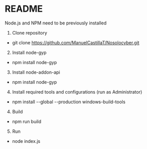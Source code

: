 # README
Node.js and NPM need to be previously installed

1. Clone repository
* git clone https://github.com/ManuelCastillaT/Nosolocyber.git

2. Install node-gyp
* npm install node-gyp

3. Install node-addon-api
* npm install node-gyp

4. Install required tools and configurations (run as Administrator)
* npm install --global --production windows-build-tools

4. Build
* npm run build

5. Run
* node index.js
